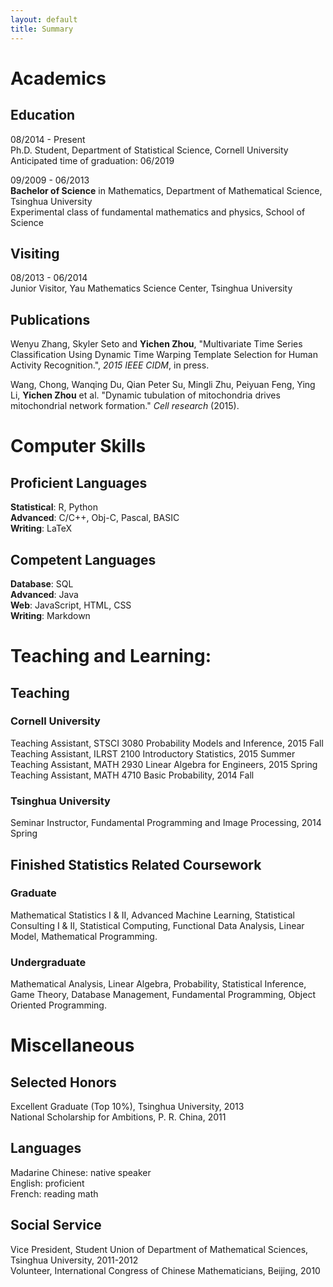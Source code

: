 ```yaml
---
layout: default
title: Summary
---
```


Academics
==========

Education
----------
08/2014 - Present  
Ph.D. Student, Department of Statistical Science, Cornell University  
Anticipated time of graduation: 06/2019

09/2009 - 06/2013  
**Bachelor of Science** in Mathematics, Department of Mathematical Science, Tsinghua University   
Experimental class of fundamental mathematics and physics, School of Science
  
Visiting
----------
08/2013 - 06/2014  
Junior Visitor, Yau Mathematics Science Center, Tsinghua University

Publications
----------

Wenyu Zhang, Skyler Seto and **Yichen Zhou**, "Multivariate Time Series Classification
Using Dynamic Time Warping Template Selection for Human Activity Recognition.",
*2015 IEEE CIDM*, in press.  

Wang, Chong, Wanqing Du, Qian Peter Su, Mingli Zhu, Peiyuan Feng, Ying Li,
**Yichen Zhou** et al. "Dynamic tubulation of mitochondria drives mitochondrial network formation." *Cell research* (2015).  

Computer Skills
==========

Proficient Languages
----------

**Statistical**: R, Python  
**Advanced**: C/C++, Obj-C, Pascal, BASIC   
**Writing**: LaTeX    

Competent Languages
----------

**Database**: SQL   
**Advanced**: Java  
**Web**: JavaScript, HTML, CSS   
**Writing**: Markdown  

Teaching and Learning:
=========

Teaching
----------

### Cornell University
Teaching Assistant, STSCI 3080 Probability Models and Inference, 2015 Fall  
Teaching Assistant, ILRST 2100 Introductory Statistics, 2015 Summer  
Teaching Assistant, MATH 2930 Linear Algebra for Engineers, 2015 Spring  
Teaching Assistant, MATH 4710 Basic Probability, 2014 Fall  

### Tsinghua University  
Seminar Instructor, Fundamental Programming and Image Processing, 2014 Spring  

Finished Statistics Related Coursework
---------

### Graduate  

Mathematical Statistics I & II, Advanced Machine Learning, Statistical Consulting I & II, Statistical Computing, Functional Data Analysis, Linear Model, Mathematical Programming.

### Undergraduate 

Mathematical Analysis, Linear Algebra, Probability, Statistical Inference, Game Theory, Database Management, Fundamental Programming, Object Oriented Programming.

Miscellaneous
=========

Selected Honors
---------

Excellent Graduate (Top 10%), Tsinghua University, 2013  
National Scholarship for Ambitions, P. R. China, 2011


Languages
---------

Madarine Chinese: native speaker  
English: proficient  
French: reading math  


Social Service
---------
Vice President, Student Union of Department of Mathematical Sciences, Tsinghua University, 2011-2012  
Volunteer, International Congress of Chinese Mathematicians, Beijing, 2010
